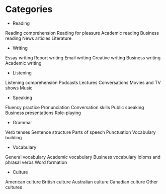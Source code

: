 # Categories

- Reading

Reading comprehension
Reading for pleasure
Academic reading
Business reading
News articles
Literature


- Writing

Essay writing
Report writing
Email writing
Creative writing
Business writing
Academic writing


- Listening

Listening comprehension
Podcasts
Lectures
Conversations
Movies and TV shows
Music


- Speaking

Fluency practice
Pronunciation
Conversation skills
Public speaking
Business presentations
Role-playing


- Grammar

Verb tenses
Sentence structure
Parts of speech
Punctuation
Vocabulary building


- Vocabulary

General vocabulary
Academic vocabulary
Business vocabulary
Idioms and phrasal verbs
Word formation


- Culture

American culture
British culture
Australian culture
Canadian culture
Other cultures

